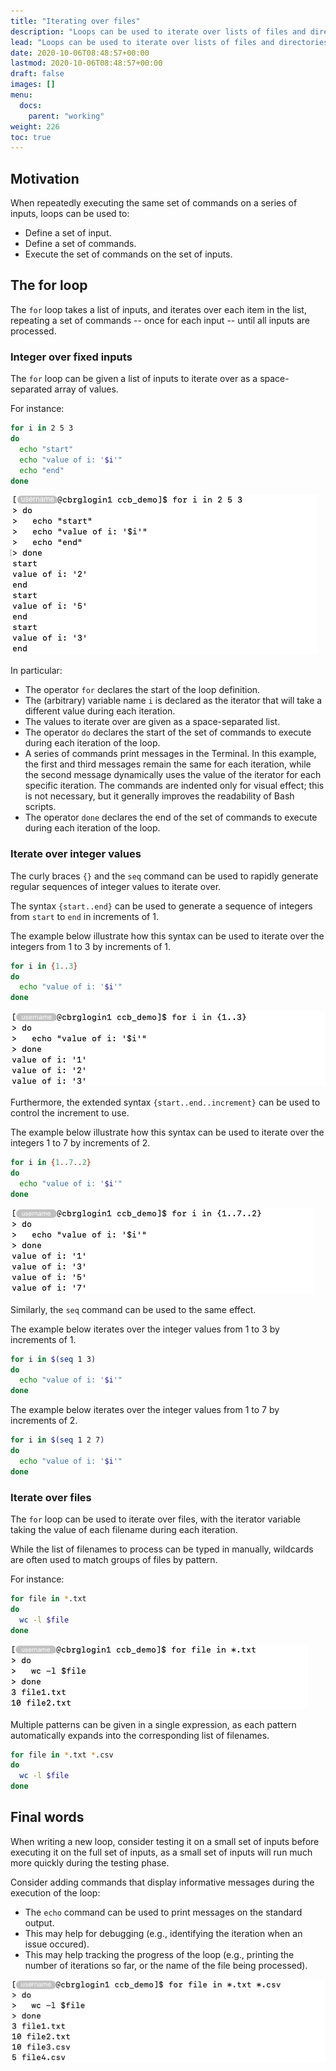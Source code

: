 ```yaml
---
title: "Iterating over files"
description: "Loops can be used to iterate over lists of files and directories."
lead: "Loops can be used to iterate over lists of files and directories."
date: 2020-10-06T08:48:57+00:00
lastmod: 2020-10-06T08:48:57+00:00
draft: false
images: []
menu:
  docs:
    parent: "working"
weight: 226
toc: true
---
```


## Motivation

When repeatedly executing the same set of commands on a series of inputs,
loops can be used to:

- Define a set of input.
- Define a set of commands.
- Execute the set of commands on the set of inputs.

## The for loop

The `for` loop takes a list of inputs, and iterates over each item in the list,
repeating a set of commands -- once for each input -- until all inputs are processed.

### Integer over fixed inputs

The `for` loop can be given a list of inputs to iterate over as a space-separated
array of values.

For instance:

```bash
for i in 2 5 3
do
  echo "start"
  echo "value of i: '$i'"
  echo "end"
done
```

![Iterate over a set of inputs.](for-2-5-3.png)

In particular:

- The operator `for` declares the start of the loop definition.
- The (arbitrary) variable name `i` is declared as the iterator that will take a different
  value during each iteration.
- The values to iterate over are given as a space-separated list.
- The operator `do` declares the start of the set of commands to execute during each
  iteration of the loop.
- A series of commands print messages in the Terminal.
  In this example, the first and third messages remain the same for each iteration,
  while the second message dynamically uses the value of the iterator for each specific
  iteration.
  The commands are indented only for visual effect; this is not necessary, but it generally
  improves the readability of Bash scripts.
- The operator `done` declares the end of the set of commands to execute during each
  iteration of the loop.

### Iterate over integer values

The curly braces `{}` and the `seq` command can be used to rapidly generate 
regular sequences of integer values to iterate over.

The syntax `{start..end}` can be used to generate a sequence of integers
from `start` to `end` in increments of 1.

The example below illustrate how this syntax can be used to iterate over the
integers from 1 to 3 by increments of 1.

```bash
for i in {1..3}
do
  echo "value of i: '$i'"
done
```

![Use curly brackets to iterate over integer values.](for-curly-brackets.png)

Furthermore, the extended syntax `{start..end..increment}` can be used to control the
increment to use.

The example below illustrate how this syntax can be used to iterate over the
integers 1 to 7 by increments of 2.

```bash
for i in {1..7..2}
do
  echo "value of i: '$i'"
done
```

![Use curly brackets to iterate over integer values with an increment greater than 1.](for-curly-brackets-increment.png)

Similarly, the `seq` command can be used to the same effect.

The example below iterates over the integer values from 1 to 3 by increments of 1.

```bash
for i in $(seq 1 3)
do
  echo "value of i: '$i'"
done
```

The example below iterates over the integer values from 1 to 7 by increments of 2.

```bash
for i in $(seq 1 2 7)
do
  echo "value of i: '$i'"
done
```

### Iterate over files

The `for` loop can be used to iterate over files, with the iterator variable
taking the value of each filename during each iteration.

While the list of filenames to process can be typed in manually, wildcards are
often used to match groups of files by pattern.

For instance:

```bash
for file in *.txt
do
  wc -l $file
done
```

![Using wildcards to iterate over files.](for-file-txt.png)

Multiple patterns can be given in a single expression, as each pattern
automatically expands into the corresponding list of filenames.

```bash
for file in *.txt *.csv
do
  wc -l $file
done
```

## Final words

When writing a new loop, consider testing it on a small set of inputs
before executing it on the full set of inputs,
as a small set of inputs will run much more quickly during the testing phase.

Consider adding commands that display informative messages during the
execution of the loop:

- The `echo` command can be used to print messages on the standard output.
- This may help for debugging (e.g., identifying the iteration when an issue occured).
- This may help tracking the progress of the loop
  (e.g., printing the number of iterations so far, or the name of the file being processed).

![Using multiple wildcards to iterate over multiple sets of files.](for-file-txt-csv.png)

<!-- Link definitions -->
